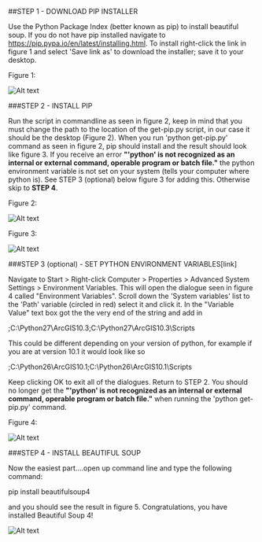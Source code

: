 ##STEP 1 - DOWNLOAD PIP INSTALLER

Use the Python Package Index (better known as pip) to install beautiful soup. If you do not have pip installed navigate to
https://pip.pypa.io/en/latest/installing.html. To install right-click the link in figure 1 and select 'Save link as' to download the installer; save it to your desktop.

Figure 1:

 ![Alt text](/../master/docs_images/Pip.png?raw=true "Install link")
 
###STEP 2 - INSTALL PIP

Run the script in commandline as seen in figure 2, keep in mind that you must change the path to the location of the get-pip.py script, in our case it should be the desktop (Figure 2). When you run 'python get-pip.py' command as seen in figure 2, pip should install and the result should look like figure 3. If you receive an error <b>"'python' is not recognized as an internal or external command, operable program or batch file."</b>  the python environment variable is not set on your system (tells your computer where python is). See STEP 3 (optional) below figure 3 for adding this. Otherwise skip to <b>STEP 4</b>.

Figure 2:

 ![Alt text](/../master/docs_images/commandline1.png?raw=true "Install link")
 
Figure 3:

 ![Alt text](/../master/docs_images/commandline2.png?raw=true "Install link")

###STEP 3 (optional) - SET PYTHON ENVIRONMENT VARIABLES[link]

Navigate to Start > Right-click Computer > Properties > Advanced System Settings > Environment Variables. This will open the dialogue seen in figure 4 called "Environment Variables". Scroll down the 'System variables' list to the 'Path' variable (circled in red) select it and click it. In the "Variable Value" text box got the the very end of the string and add in 

;C:\Python27\ArcGIS10.3;C:\Python27\ArcGIS10.3\Scripts        

This could be different depending on your version of python, for example if you are at version 10.1 it would look like so

;C:\Python26\ArcGIS10.1;C:\Python26\ArcGIS10.1\Scripts

Keep clicking OK to exit all of the dialogues. Return to STEP 2. You should no longer get the <b>"'python' is not recognized as an internal or external command, operable program or batch file."</b> when running the 'python get-pip.py' command.

Figure 4:

 ![Alt text](/../master/docs_images/env_var.png?raw=true "Install link")
 
###STEP 4 - INSTALL BEAUTIFUL SOUP
 
 Now the easiest part....open up command line and type the following command:
 
 pip install beautifulsoup4 
 
 and you should see the result in figure 5. Congratulations, you have installed Beautiful Soup 4!
 
  ![Alt text](/../master/docs_images/commandline3.png?raw=true "Install link")
